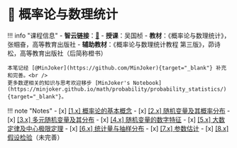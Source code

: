 # 🔮 概率论与数理统计

!!! info "课程信息"
    - **智云链接**：[🔗](https://media.zju.edu.cn/index.php?r=course/live-view&id=37113&tenant=112)
    - **授课**：吴国桢
    - **教材**：《概率论与数理统计》，张帼奋，高等教育出版社
    - **辅助教材**：《概率论与数理统计教程 第三版》，茆诗松，高等教育出版社（后简称橙书）

    本笔记经 [@MinJoker](https://github.com/MinJoker){target="_blank"} 补充和完善。<br />
    更多数逻相关的知识与思考欢迎移步 [MinJoker's Notebook](https://minjoker.github.io/math/probability/probability_statistics/){target="_blank"}。

!!! note "Notes"
    - [x] [[1.x] 概率论的基本概念](Chap01.md)
    - [x] [[2.x] 随机变量及其概率分布](Chap02.md)
    - [x] [[3.x] 多元随机变量及其分布](Chap03.md)
    - [x] [[4.x] 随机变量的数字特征](Chap04.md)
    - [x] [[5.x] 大数定律及中心极限定理](Chap05.md)
    - [x] [[6.x] 统计量与抽样分布](Chap06.md)
    - [x] [[7.x] 参数估计](Chap07.md)
    - [x] [[8.x] 假设检验](Chap08.md)（未完善）
